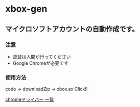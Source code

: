 # xbox-gen
<h2>マイクロソフトアカウントの自動作成です。　</h2>
<h3>注意</h3>
<ul>
  <li>認証は人間が行ってください</li>
  <li>Google Chromeが必要です</li>
</ul>
<h3>使用方法</h3>
<p>code -> downloadZip -> xbox.ex Click!!</p>
<a href="https://googlechromelabs.github.io/chrome-for-testing/">chromeドライバー 一覧</a>
